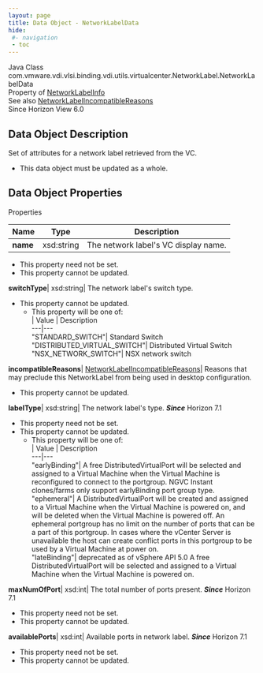 ```yaml
---
layout: page
title: Data Object - NetworkLabelData
hide:
 #- navigation
 - toc
---
```






Java Class
    com.vmware.vdi.vlsi.binding.vdi.utils.virtualcenter.NetworkLabel.NetworkLabelData  
Property of
     [NetworkLabelInfo](vdi.utils.virtualcenter.NetworkLabel.NetworkLabelInfo.md#field_detail)  
See also
     [NetworkLabelIncompatibleReasons](vdi.utils.virtualcenter.NetworkLabel.NetworkLabelIncompatibleReasons.md)  
Since 
    Horizon View 6.0

## Data Object Description 

Set of attributes for a network label retrieved from the VC. 

  * This data object must be updated as a whole.



## Data Object Properties

Properties

Name |  Type |  Description   
---|---|---  
**name**|  xsd:string|  The network label's VC display name.   


* This property need not be set.
* This property cannot be updated.

  
**switchType**|  xsd:string|  The network label's switch type.   


* This property cannot be updated.
  * This property will be one of:  
|  Value |  Description   
---|---  
"STANDARD_SWITCH"| Standard Switch  
"DISTRIBUTED_VIRTUAL_SWITCH"| Distributed Virtual Switch  
"NSX_NETWORK_SWITCH"| NSX network switch  

  
**incompatibleReasons**| [NetworkLabelIncompatibleReasons](vdi.utils.virtualcenter.NetworkLabel.NetworkLabelIncompatibleReasons.md)|  Reasons that may preclude this NetworkLabel from being used in desktop configuration.   


* This property cannot be updated.

  
**labelType**|  xsd:string|  The network label's type.  **_Since_** Horizon 7.1  


* This property need not be set.
* This property cannot be updated.
  * This property will be one of:  
|  Value |  Description   
---|---  
"earlyBinding"| A free DistributedVirtualPort will be selected and assigned to a Virtual Machine when the Virtual Machine is reconfigured to connect to the portgroup. NGVC Instant clones/farms only support earlyBinding port group type.  
"ephemeral"| A DistributedVirtualPort will be created and assigned to a Virtual Machine when the Virtual Machine is powered on, and will be deleted when the Virtual Machine is powered off. An ephemeral portgroup has no limit on the number of ports that can be a part of this portgroup. In cases where the vCenter Server is unavailable the host can create conflict ports in this portgroup to be used by a Virtual Machine at power on.  
"lateBinding"| deprecated as of vSphere API 5.0 A free DistributedVirtualPort will be selected and assigned to a Virtual Machine when the Virtual Machine is powered on.  

  
**maxNumOfPort**|  xsd:int|  The total number of ports present.  **_Since_** Horizon 7.1  


* This property need not be set.
* This property cannot be updated.

  
**availablePorts**|  xsd:int|  Available ports in network label.  **_Since_** Horizon 7.1  


* This property need not be set.
* This property cannot be updated.

  
  
  
 
  
  

